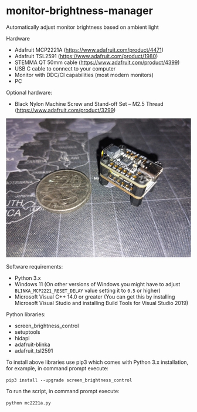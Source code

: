# monitor-brightness-manager
Automatically adjust monitor brightness based on ambient light

Hardware
- Adafruit MCP2221A (https://www.adafruit.com/product/4471)
- Adafruit TSL2591 (https://www.adafruit.com/product/1980)
- STEMMA QT 50mm cable (https://www.adafruit.com/product/4399)
- USB C cable to connect to your computer
- Monitor with DDC/CI capabilities (most modern monitors)
- PC

Optional hardware:
- Black Nylon Machine Screw and Stand-off Set – M2.5 Thread (https://www.adafruit.com/product/3299)

![hardware screenshot](https://github.com/nickGermi/monitor-brightness-manager/raw/main/mcp2221a-tsl2591.jpg)

Software requirements:
- Python 3.x
- Windows 11 (On other versions of Windows you might have to adjust `BLINKA_MCP2221_RESET_DELAY` value setting it to `0.5` or higher)
- Microsoft Visual C++ 14.0 or greater (You can get this by installing Microsoft Visual Studio and installing Build Tools for Visual Studio 2019)

Python libraries:
- screen_brightness_control
- setuptools
- hidapi
- adafruit-blinka
- adafruit_tsl2591

To install above libraries use pip3 which comes with Python 3.x installation, for example, in command prompt execute:

`pip3 install --upgrade screen_brightness_control`

To run the script, in command prompt execute:

`python mc2221a.py`
